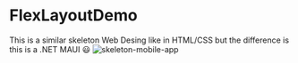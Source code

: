 # FlexLayoutDemo
This is a similar skeleton Web Desing like in HTML/CSS but the difference is this is a .NET MAUI 😃
![skeleton-mobile-app](https://github.com/nic00la1/FlexLayoutDemo/assets/99048749/5f37e968-e608-4dca-b277-b75818b239a4)
